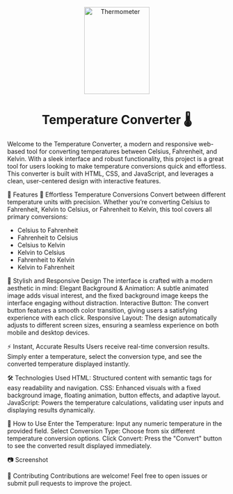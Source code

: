 <p align="center">
    <img src="https://quatr.us/wp-content/uploads/2017/07/thermometer.jpg" alt="Thermometer" width="150" height="200" />
</p>

# <h1 align="center">Temperature Converter 🌡️</h1>


Welcome to the Temperature Converter, a modern and responsive web-based tool for converting temperatures between Celsius, Fahrenheit, and Kelvin. With a sleek interface and robust functionality, this project is a great tool for users looking to make temperature conversions quick and effortless. This converter is built with HTML, CSS, and JavaScript, and leverages a clean, user-centered design with interactive features.

🌟 Features
🚀 Effortless Temperature Conversions
Convert between different temperature units with precision. Whether you’re converting Celsius to Fahrenheit, Kelvin to Celsius, or Fahrenheit to Kelvin, this tool covers all primary conversions:

* Celsius to Fahrenheit
* Fahrenheit to Celsius
* Celsius to Kelvin
* Kelvin to Celsius
* Fahrenheit to Kelvin
* Kelvin to Fahrenheit

🎨 Stylish and Responsive Design
The interface is crafted with a modern aesthetic in mind:
Elegant Background & Animation: A subtle animated image adds visual interest, and the fixed background image keeps the interface engaging without distraction.
Interactive Button: The convert button features a smooth color transition, giving users a satisfying experience with each click.
Responsive Layout: The design automatically adjusts to different screen sizes, ensuring a seamless experience on both mobile and desktop devices.

⚡ Instant, Accurate Results
Users receive real-time conversion results. Simply enter a temperature, select the conversion type, and see the converted temperature displayed instantly.

🛠️ Technologies Used
HTML: Structured content with semantic tags for easy readability and navigation.
CSS: Enhanced visuals with a fixed background image, floating animation, button effects, and adaptive layout.
JavaScript: Powers the temperature calculations, validating user inputs and displaying results dynamically.

🚩 How to Use
Enter the Temperature: Input any numeric temperature in the provided field.
Select Conversion Type: Choose from six different temperature conversion options.
Click Convert: Press the "Convert" button to see the converted result displayed immediately.

📷 Screenshot

👥 Contributing
Contributions are welcome! Feel free to open issues or submit pull requests to improve the project.
